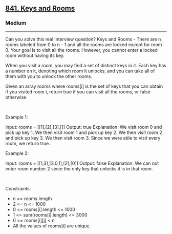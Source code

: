 <h2><a href="https://leetcode.com/problems/keys-and-rooms/">841. Keys and Rooms</a></h2><h3>Medium</h3><hr>Can you solve this real interview question? Keys and Rooms - There are n rooms labeled from 0 to n - 1 and all the rooms are locked except for room 0. Your goal is to visit all the rooms. However, you cannot enter a locked room without having its key.

When you visit a room, you may find a set of distinct keys in it. Each key has a number on it, denoting which room it unlocks, and you can take all of them with you to unlock the other rooms.

Given an array rooms where rooms[i] is the set of keys that you can obtain if you visited room i, return true if you can visit all the rooms, or false otherwise.

 

Example 1:


Input: rooms = [[1],[2],[3],[]]
Output: true
Explanation: 
We visit room 0 and pick up key 1.
We then visit room 1 and pick up key 2.
We then visit room 2 and pick up key 3.
We then visit room 3.
Since we were able to visit every room, we return true.


Example 2:


Input: rooms = [[1,3],[3,0,1],[2],[0]]
Output: false
Explanation: We can not enter room number 2 since the only key that unlocks it is in that room.


 

Constraints:

 * n == rooms.length
 * 2 <= n <= 1000
 * 0 <= rooms[i].length <= 1000
 * 1 <= sum(rooms[i].length) <= 3000
 * 0 <= rooms[i][j] < n
 * All the values of rooms[i] are unique.